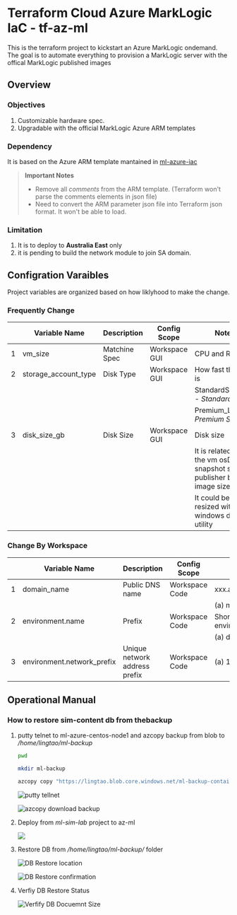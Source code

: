 # Terraform Cloud Azure MarkLogic IaC - tf-az-ml

This is the terraform project to kickstart an Azure MarkLogic ondemand.
The goal is to automate everything to provision a MarkLogic server with the offical MarkLogic published images

## Overview

### Objectives

1. Customizable hardware spec.
2. Upgradable with the official MarkLogic Azure ARM templates

### Dependency

It is based on the Azure ARM template mantained in [ml-azure-iac](https://github.com/xcelerent/ml-azure-iac)

> **Important Notes**
>
> - Remove all *comments* from the ARM template. (Terraform won't parse the comments elements in json file)
> - Need to convert the ARM parameter json file into Terraform json format. It won't be able to load.

### Limitation

1. It is to deploy to **Australia East** only
2. it is pending to build the network module to join SA domain.

## Configration Varaibles

Project variables are organized based on how liklyhood to make the change.

### Frequently Change

||Variable Name|Description|Config Scope|Notes|
|--|--|--|--|--|
|1|vm_size|Matchine Spec|Workspace GUI|CPU and RAM|
|2|storage_account_type|Disk Type|Workspace GUI|How fast the disk is|
|||||StandardSSD_LRS - *Standard SSD*|
|||||Premium_LRS *- Premium SSD*|
|3|disk_size_gb|Disk Size|Workspace GUI|Disk size|
|||||It is related with the vm osDisk snapshot size and publisher base image size|
|||||It could be resized with windows disk utility|

### Change By Workspace

||Variable Name|Description|Config Scope|Notes|
|--|--|--|--|--|
|1|domain_name|Public DNS name|Workspace Code|xxx.australiaeast.cloudapp.azure.com|
|||||(a) ml-azure-centos-node1|
|2|environment.name|Prefix|Workspace Code|Short descrioption of the environment|
|||||(a) dev|
|3|environment.network_prefix|Unique network address prefix|Workspace Code|(a) 10.1|

## Operational Manual

### How to restore sim-content db from thebackup

1. putty telnet to ml-azure-centos-node1 and azcopy backup from blob to */home/lingtao/ml-backup*

    ```bash
    pwd

    mkdir ml-backup

    azcopy copy "https://lingtao.blob.core.windows.net/ml-backup-container/docker-ml/ml-backup/20240202-1855040962340/?sv=2023-01-03&st=2024-01-28T19%3A35%3A22Z&se=2024-12-31T07%3A35%3A00Z&sr=c&sp=racwdxlf&sig=RfLfCzLbF%2BoWCIn6w%2FtpIv%2BOldDz8q46p8j%2FG6EB2Co%3D" "/home/lingtao/ml-backup" --recursive
    ```

    ![putty tellnet](https://i.imgur.com/LfYSMwQ.png)

    ![azcopy download backup](https://i.imgur.com/x75W0fZ.png)

2. Deploy from *ml-sim-lab* project to az-ml

    ![](https://i.imgur.com/JBenDsd.png)

3. Restore DB from */home/lingtao/ml-backup/* folder

    ![DB Restore location](https://i.imgur.com/34ylyhh.png)

    ![DB Restore confirmation](https://i.imgur.com/S2XXzNb.png)

4. Verfiy DB Restore Status

    ![Verfify DB Docuemnt Size](https://i.imgur.com/TMBRh6W.png)
